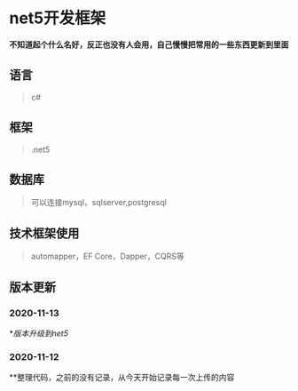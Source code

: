 

# net5开发框架

**不知道起个什么名好，反正也没有人会用，自己慢慢把常用的一些东西更新到里面**
## 语言

> c#

## 框架

> .net5

## 数据库

> 可以连接mysql，sqlserver,postgresql

## 技术框架使用

> automapper，EF Core，Dapper，CQRS等


## 版本更新
### 2020-11-13
**版本升级到net5*
### 2020-11-12
**整理代码，之前的没有记录，从今天开始记录每一次上传的内容
